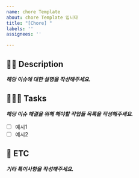 ```yaml
---
name: chore Template
about: chore Template 입니다
title: "[Chore] "
labels: ''
assignees: ''

---
```


## 🫶🏻 Description
***해당 이슈에 대한 설명을 작성해주세요.***

## 🧑🏻‍💻 Tasks
***해당 이슈 해결을 위해 해야할 작업들 목록을 작성해주세요.***
- [ ] 예시1
- [ ] 예시2

## 🐳 ETC
***기타 특이사항을 작성해주세요.***
